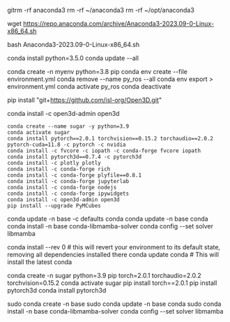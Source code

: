 gitrm -rf anaconda3
rm -rf ~/anaconda3
rm -rf ~/opt/anaconda3


wget https://repo.anaconda.com/archive/Anaconda3-2023.09-0-Linux-x86_64.sh

bash Anaconda3-2023.09-0-Linux-x86_64.sh


conda install python=3.5.0
conda update --all

conda create -n myenv python=3.8 pip 
conda env create --file environment.yml 
conda remove --name py_ros --all
conda env export > environment.yml
conda activate py_ros
conda deactivate

pip install "git+https://github.com/isl-org/Open3D.git"


conda install -c open3d-admin open3d







```
conda create --name sugar -y python=3.9
conda activate sugar
conda install pytorch==2.0.1 torchvision==0.15.2 torchaudio==2.0.2 pytorch-cuda=11.8 -c pytorch -c nvidia
conda install -c fvcore -c iopath -c conda-forge fvcore iopath
conda install pytorch3d==0.7.4 -c pytorch3d
conda install -c plotly plotly
conda install -c conda-forge rich
conda install -c conda-forge plyfile==0.8.1
conda install -c conda-forge jupyterlab
conda install -c conda-forge nodejs
conda install -c conda-forge ipywidgets
conda install -c open3d-admin open3d
pip install --upgrade PyMCubes
```













conda update -n base -c defaults conda
conda update -n base conda
conda install -n base conda-libmamba-solver
conda config --set solver libmamba



conda install --rev 0  # this will revert your environment to its default state, removing all dependencies installed there
conda update conda # This will install the latest conda



conda create -n sugar python=3.9 pip torch=2.0.1 torchaudio=2.0.2 torchvision=0.15.2
conda activate sugar
pip install torch==2.0.1
pip install pytorch3d
conda install pytorch3d



sudo conda create -n base
sudo conda update -n base conda
sudo conda install -n base conda-libmamba-solver
conda config --set solver libmamba
